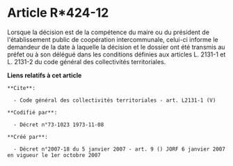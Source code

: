 # Article R*424-12

Lorsque la décision est de la compétence du maire ou du président de l'établissement public de coopération intercommunale,
celui-ci informe le demandeur de la date à laquelle la décision et le dossier ont été transmis au préfet ou à son délégué
dans les conditions définies aux articles L. 2131-1 et L. 2131-2 du code général des collectivités territoriales.

**Liens relatifs à cet article**

	**Cite**:

	  - Code général des collectivités territoriales - art. L2131-1 (V)

	**Codifié par**:

	  - Décret n°73-1023 1973-11-08

	**Créé par**:

	  - Décret n°2007-18 du 5 janvier 2007 - art. 9 () JORF 6 janvier 2007 en vigueur le 1er octobre 2007
